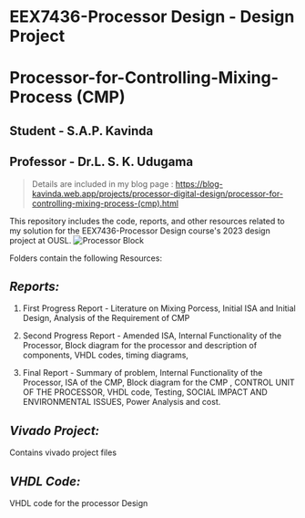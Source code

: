 # EEX7436-Processor Design - Design Project
# Processor-for-Controlling-Mixing-Process (CMP)

## Student - S.A.P. Kavinda
## Professor -  Dr.L. S. K. Udugama

> Details are included in my blog page : https://blog-kavinda.web.app/projects/processor-digital-design/processor-for-controlling-mixing-process-(cmp).html

This repository includes the code, reports, and other resources related to my solution for the EEX7436-Processor Design course's 2023 design project at OUSL.
![Processor Block](https://github.com/Git-Kavinda/Processor-for-Controlling-Mixing-Process-CMP-/assets/146561780/6dcdd479-afbb-4b09-9e9e-33ef6f1aa5cc)


Folders contain the following Resources:
## *Reports:* 
1. First Progress Report - Literature on Mixing Porcess, Initial ISA and Initial Design, Analysis of the Requirement of CMP

2. Second Progress Report - Amended ISA, Internal Functionality of the Processor, Block diagram for the processor and description of components, VHDL codes, timing diagrams, 

3. Final Report - Summary of problem, Internal Functionality of the Processor, ISA of the CMP, Block diagram for the CMP
, CONTROL UNIT OF THE PROCESSOR, VHDL code, Testing, SOCIAL IMPACT AND ENVIRONMENTAL ISSUES, Power Analysis and cost. 

## *Vivado Project:* 
Contains vivado project files

## *VHDL Code:*
VHDL code for the processor Design

